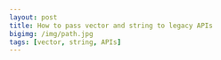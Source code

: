 ```yaml
---
layout: post
title: How to pass vector and string to legacy APIs
bigimg: /img/path.jpg
tags: [vector, string, APIs]
---
```


